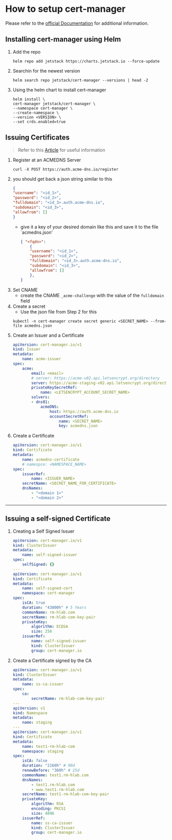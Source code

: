 # How to setup cert-manager
Please refer to the [official Documentation](https://cert-manager.io/docs/installation/) for additional information.

## Installing cert-manager using Helm
1. Add the repo
    ```
    helm repo add jetstack https://charts.jetstack.io --force-update
    ```
2. Searchin for the newest version
    ```
    helm search repo jetstack/cert-manager --versions | head -2
    ```
3. Using the helm chart to install cert-manager
    ```
    helm install \
    cert-manager jetstack/cert-manager \
    --namespace cert-manager \
    --create-namespace \
    --version <VERSION> \
    --set crds.enabled=true
    ```

## Issuing Certificates
> Refer to this [Article](https://cert-manager.io/docs/usage/ingress/) for useful information
1. Register at an ACMEDNS Server
    ```
    curl -X POST https://auth.acme-dns.io/register
    ```
2. you should get back a json string similar to this
    ```json
    {
    "username": "<id_1>",
    "password": "<id_2>",
    "fulldomain": "<id_3>.auth.acme-dns.io",
    "subdomain": "<id_3>",
    "allowfrom": []
    }
    ```
    - give it a key of your desired domain like this and save it to the file `acmedns.json'
        ```json
        { "<fqdn>":
            {
            "username": "<id_1>",
            "password": "<id_2>",
            "fulldomain": "<id_3>.auth.acme-dns.io",
            "subdomain": "<id_3>",
            "allowfrom": []
            },
        }
        ```
3. Set CNAME
    - create the CNAME `_acme-challenge` with the value of the `fulldomain` field
4. Create a secret
    - Use the json file from Step 2 for this
    ```
    kubectl -n cert-manager create secret generic <SECRET_NAME> --from-file acmedns.json
    ```
5. Create an Issuer and a Certificate
    ```yaml
    apiVersion: cert-manager.io/v1
    kind: Issuer
    metadata:
        name: acme-issuer
    spec:
        acme:
            email: <email>
            # server: https://acme-v02.api.letsencrypt.org/directory
            server: https://acme-staging-v02.api.letsencrypt.org/directory
            privateKeySecretRef:
                name: <LETSENCRYPT_ACCOUNT_SECRET_NAME>
            solvers:
            - dns01:
                acmeDNS:
                    host: https://auth.acme-dns.io
                    accountSecretRef:
                        name: <SECRET_NAME>
                        key: acmedns.json
    ```
6. Create a Certificate
    ```yaml
    apiVersion: cert-manager.io/v1
    kind: Certificate
    metadata:
        name: acmedns-certificate
        # namespce: <NAMESPACE_NAME>
    spec:
        issuerRef:
            name: <ISSUER_NAME>
        secretName: <SECRET_NAME_FOR_CERTIFICATE>
        dnsNames:
            - "<domain 1>"
            - "<domain 2>"
    ```

---

## Issuing a self-signed Certificate
1. Creating a Self Signed Issuer
    ```yaml
    apiVersion: cert-manager.io/v1
    kind: ClusterIssuer
    metadata:
        name: self-signed-issuer
    spec:
        selfSigned: {}
    ---
    apiVersion: cert-manager.io/v1
    kind: Certificate
    metadata:
        name: self-signed-cert
        namespace: cert-manager
    spec:
        isCA: true
        duration: "43800h" # 5 Years
        commonName: rm-hlab.com
        secretName: rm-hlab-com-key-pair
        privateKey:
            algorithm: ECDSA
            size: 256
        issuerRef:
            name: self-signed-issuer
            kind: ClusterIssuer
            group: cert-manager.io
    ```
2. Create a Certificate signed by the CA
    ```yaml
    apiVersion: cert-manager.io/v1
    kind: ClusterIssuer
    metadata:
        name: ss-ca-issuer
    spec:
        ca:
            secretName: rm-hlab-com-key-pair
    ---
    apiVersion: v1
    kind: Namespace
    metadata:
        name: staging
    ---
    apiVersion: cert-manager.io/v1
    kind: Certificate
    metadata:
        name: test1-rm-hlab-com
        namespace: staging
    spec:
        isCA: false
        duration: "2160h" # 90d
        renewBefore: "360h" # 15d
        commonName: test1.rm-hlab.com
        dnsNames:
            - test1.rm-hlab.com
            - www.test1.rm-hlab.com
        secretName: test1-rm-hlab-com-key-pair
        privateKey:
            algorithm: RSA
            encoding: PKCS1
            size: 4096
        issuerRef:
            name: ss-ca-issuer
            kind: ClusterIssuer
            group: cert-manager.io
    ```
